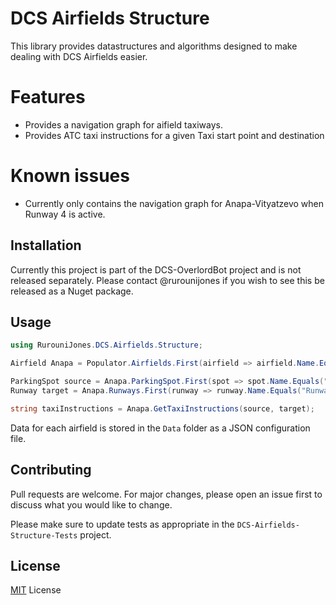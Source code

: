 ﻿# DCS Airfields Structure

This library provides datastructures and algorithms designed to make dealing with DCS Airfields easier.

# Features

* Provides a navigation graph for aifield taxiways.
* Provides ATC taxi instructions for a given Taxi start point and destination

# Known issues

* Currently only contains the navigation graph for Anapa-Vityatzevo when Runway 4 is active.

## Installation

Currently this project is part of the DCS-OverlordBot project and is not released separately. Please contact
@rurounijones if you wish to see this be released as a Nuget package.

## Usage

```cs
using RurouniJones.DCS.Airfields.Structure;

Airfield Anapa = Populator.Airfields.First(airfield => airfield.Name.Equals("Anapa-Vityazevo"));

ParkingSpot source = Anapa.ParkingSpot.First(spot => spot.Name.Equals("Apron 1"));
Runway target = Anapa.Runways.First(runway => runway.Name.Equals("Runway 0 4"));

string taxiInstructions = Anapa.GetTaxiInstructions(source, target);
```

Data for each airfield is stored in the `Data` folder as a JSON configuration file.

## Contributing
Pull requests are welcome. For major changes, please open an issue first to discuss what you would like to change.

Please make sure to update tests as appropriate in the `DCS-Airfields-Structure-Tests` project.

## License
[MIT](https://choosealicense.com/licenses/mit/) License